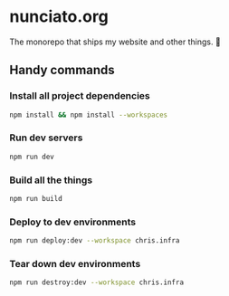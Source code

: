 # nunciato.org

The monorepo that ships my website and other things. :rocket:

## Handy commands

### Install all project dependencies

```bash
npm install && npm install --workspaces
```

### Run dev servers

```bash
npm run dev
```

### Build all the things

```bash
npm run build
```

### Deploy to dev environments

```bash
npm run deploy:dev --workspace chris.infra
```

### Tear down dev environments

```bash
npm run destroy:dev --workspace chris.infra
```
